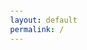 ```yaml
---
layout: default
permalink: /
---
```


<head>
	<title>Fick dich!</title>
	<style>
		body {
			display: flex;
			justify-content: center;
			align-items: center;
			height: 100vh;
			margin: 0;
		}
		
		h1 {
			font-size: 6em;
			text-align: center;
		}
	</style>
</head>
<body>
	<h1>Ich hasse dich</h1>
</body>